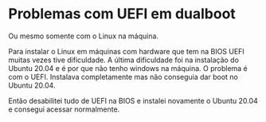 # Problemas com UEFI em dualboot

Ou mesmo somente com o Linux na máquina.

Para instalar o Linux em máquinas com hardware que tem na BIOS UEFI muitas vezes tive dificuldade.
A última dificuldade foi na instalação do Ubuntu 20.04 e é por que não tenho windows na máquina. O problema é com o UEFI.
Instalava completamente mas não conseguia dar boot no Ubuntu 20.04.

Então desabilitei tudo de UEFI na BIOS e instalei novamente o Ubuntu 20.04 e consegui acessar normalmente.


